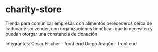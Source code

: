# charity-store
Tienda para comunicar empresas con alimentos perecederos cerca de caducar y sin vender, con organizaciones benéficas que lo necesiten y puedan otorgar una constancia de donación

Integrantes:
Cesar Fischer - front end
Diego Aragón - front end
